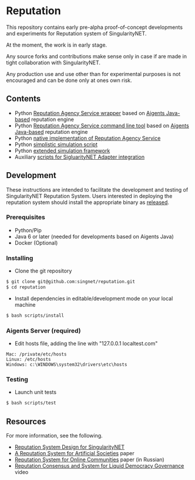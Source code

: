 # Reputation

This repository contains early pre-alpha proof-of-concept developments and experiments for Reputation system of SingularityNET.

At the moment, the work is in early stage.

Any source forks and contributions make sense only in case if are made in tight collaboration with SingularityNET.

Any production use and use other than for experimental purposes is not encouraged and can be done only at ones own risk.

## Contents

* Python [Reputation Agency Service wrapper](https://github.com/singnet/reputation/blob/master/reputation/aigents_reputation_api.py) based on [Aigents Java-based](https://github.com/aigents/aigents-java) reputation engine
* Python [Reputation Agency Service command line tool](https://github.com/singnet/reputation/blob/master/reputation/aigents_reputation_cli.py) based on [Aigents Java-based](https://github.com/aigents/aigents-java) reputation engine
* Python [native implementation of Reputation Agency Service](https://github.com/singnet/reputation/blob/master/reputation/reputation_service_api.py) 
* Python [simplistic simulation script](https://github.com/singnet/reputation/blob/master/reputation/reputation_scenario.py)
* Python [extended simulation framework](https://github.com/singnet/reputation-simulation)
* Auxiliary [scripts for SigluarityNET Adapter integration](https://github.com/singnet/reputation/tree/master/scripts)

## Development 

These instructions are intended to facilitate the development and testing of SingularityNET Reputation System. Users interested in deploying the reputation system should install the appropriate binary as [released](#release).

### Prerequisites

* Python/Pip
* Java 6 or later (needed for developments based on Aigents Java)
* Docker (Optional)

### Installing

* Clone the git repository

```bash
$ git clone git@github.com:singnet/reputation.git
$ cd reputation
```

* Install dependencies in editable/development mode on your local machine

```bash
$ bash scripts/install
```


### Aigents Server (required)

* Edit hosts file, adding the line with "127.0.0.1 localtest.com"

```
Mac: /private/etc/hosts
Linux: /etc/hosts
Windows: c:\WINDOWS\system32\drivers\etc\hosts 
```

### Testing

* Launch unit tests 

```bash
$ bash scripts/test
```


## Resources

For more information, see the following.

* [Reputation System Design for SingularityNET](https://blog.singularitynet.io/reputation-system-design-for-singularitynet-8b5b61e8ed0e)
* [A Reputation System for Artificial Societies](https://arxiv.org/abs/1806.07342) paper
* [Reputation System for Online Communities](https://arxiv.org/abs/1811.08149) paper (in Russian)
* [Reputation Consensus and System for Liquid Democracy Governance](https://www.youtube.com/watch?v=5Pi973JPbZA) video
